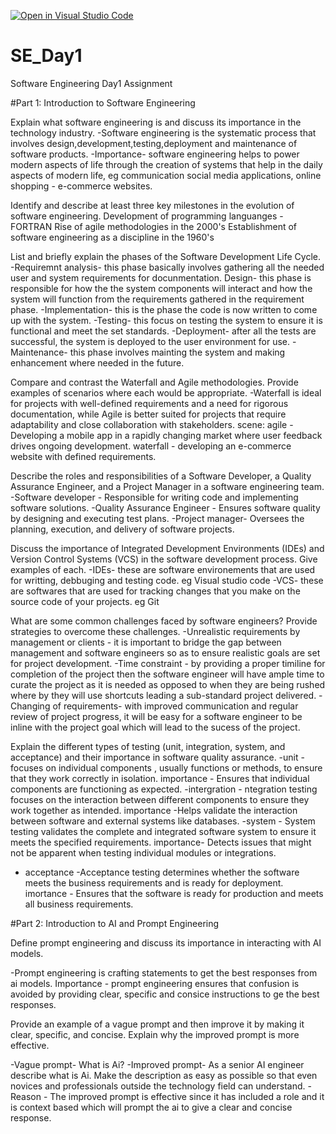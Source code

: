[![Open in Visual Studio Code](https://classroom.github.com/assets/open-in-vscode-2e0aaae1b6195c2367325f4f02e2d04e9abb55f0b24a779b69b11b9e10269abc.svg)](https://classroom.github.com/online_ide?assignment_repo_id=15565753&assignment_repo_type=AssignmentRepo)
# SE_Day1
Software Engineering Day1 Assignment

#Part 1: Introduction to Software Engineering

Explain what software engineering is and discuss its importance in the technology industry.
-Software engineering is the systematic process that involves design,development,testing,deployment and maintenance of software products.
-Importance- software engineering helps to power modern aspects of life through the creation of systems that help in the daily aspects of modern life, eg communication social media applications, online shopping - e-commerce websites.

Identify and describe at least three key milestones in the evolution of software engineering.
Development of programming languanges - FORTRAN
Rise of agile methodologies in the 2000's
Establishment of software engineering as a discipline in the 1960's


List and briefly explain the phases of the Software Development Life Cycle.
-Requiremnt analysis- this phase basically involves gathering all the needed user and system requirements for docunmentation. 
Design- this phase is responsible for how the the system components will interact and how the system will function from the requirements gathered in the requirement phase.
-Implementation- this is the phase the code is now written to come up with the system.
-Testing- this focus on testing the system to ensure it is functional and meet the set standards.
-Deployment- after all the tests are successful, the system is deployed to the user environment for use.
-Maintenance- this phase involves mainting the system and making enhancement where needed in the future.

Compare and contrast the Waterfall and Agile methodologies. Provide examples of scenarios where each would be appropriate.
-Waterfall is ideal for projects with well-defined requirements and a need for rigorous documentation, while Agile is better suited for projects that require adaptability and close collaboration with stakeholders.
scene: agile -Developing a mobile app in a rapidly changing market where user feedback drives ongoing development.
       waterfall - developing an e-commerce website with defined requirements.


Describe the roles and responsibilities of a Software Developer, a Quality Assurance Engineer, and a Project Manager in a software engineering team.
-Software developer - Responsible for writing code and implementing software solutions.
-Quality Assurance Engineer -  Ensures software quality by designing and executing test plans.
-Project manager- Oversees the planning, execution, and delivery of software projects.

Discuss the importance of Integrated Development Environments (IDEs) and Version Control Systems (VCS) in the software development process. Give examples of each.
-IDEs- these are software environements that are used for writting, debbuging and testing code. eg Visual studio code
-VCS- these are softwares that are used for tracking changes that you make on the source code of your projects. eg Git

What are some common challenges faced by software engineers? Provide strategies to overcome these challenges.
-Unrealistic requirements by management or clients - it is important to bridge the gap between management and software engineers so as to ensure realistic goals are set for project development.
-Time constraint - by providing a proper timiline for completion of the project then the software engineer will have ample time to curate the project as it is needed as opposed to when they are being rushed where by they will use shortcuts leading a sub-standard project delivered.
-Changing of requirements- with improved communication and regular review of project progress, it will be easy for a software engineer to be inline with the project goal which will lead to the sucess of the project.

Explain the different types of testing (unit, integration, system, and acceptance) and their importance in software quality assurance.
-unit - focuses on individual components , usually functions or methods, to ensure that they work correctly in isolation.
   importance - Ensures that individual components are functioning as expected.
-intergration - ntegration testing focuses on the interaction between different components to ensure they work together as intended.
   importance -Helps validate the interaction between software and external systems like databases.
-system - System testing validates the complete and integrated software system to ensure it meets the specified requirements.
  importance- Detects issues that might not be apparent when testing individual modules or integrations.
- acceptance -Acceptance testing determines whether the software meets the business requirements and is ready for deployment.
   imortance - Ensures that the software is ready for production and meets all business requirements.

#Part 2: Introduction to AI and Prompt Engineering


Define prompt engineering and discuss its importance in interacting with AI models.

-Prompt  engineering is crafting statements to get the best responses from ai models.
Importance - prompt engineering ensures that confusion is avoided by providing clear, specific and consice instructions to ge the best responses.

Provide an example of a vague prompt and then improve it by making it clear, specific, and concise. Explain why the improved prompt is more effective.

-Vague prompt- What is Ai?
-Improved prompt- As a senior AI engineer describe what is Ai. Make the description as easy as possible so that even novices and professionals outside the technology field can understand.
-Reason - The improved prompt is effective since it has included a role and it is context based which will prompt the ai to give a clear and concise response.
